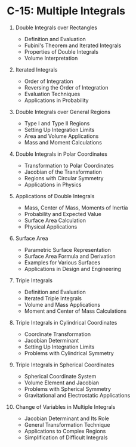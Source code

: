 # C-15: Multiple Integrals

1. Double Integrals over Rectangles
   - Definition and Evaluation
   - Fubini's Theorem and Iterated Integrals
   - Properties of Double Integrals
   - Volume Interpretation

2. Iterated Integrals
   - Order of Integration
   - Reversing the Order of Integration
   - Evaluation Techniques
   - Applications in Probability

3. Double Integrals over General Regions
   - Type I and Type II Regions
   - Setting Up Integration Limits
   - Area and Volume Applications
   - Mass and Moment Calculations

4. Double Integrals in Polar Coordinates
   - Transformation to Polar Coordinates
   - Jacobian of the Transformation
   - Regions with Circular Symmetry
   - Applications in Physics

5. Applications of Double Integrals
   - Mass, Center of Mass, Moments of Inertia
   - Probability and Expected Value
   - Surface Area Calculation
   - Physical Applications

6. Surface Area
   - Parametric Surface Representation
   - Surface Area Formula and Derivation
   - Examples for Various Surfaces
   - Applications in Design and Engineering

7. Triple Integrals
   - Definition and Evaluation
   - Iterated Triple Integrals
   - Volume and Mass Applications
   - Moment and Center of Mass Calculations

8. Triple Integrals in Cylindrical Coordinates
   - Coordinate Transformation
   - Jacobian Determinant
   - Setting Up Integration Limits
   - Problems with Cylindrical Symmetry

9. Triple Integrals in Spherical Coordinates
   - Spherical Coordinate System
   - Volume Element and Jacobian
   - Problems with Spherical Symmetry
   - Gravitational and Electrostatic Applications

10. Change of Variables in Multiple Integrals
    - Jacobian Determinant and Its Role
    - General Transformation Technique
    - Applications to Complex Regions
    - Simplification of Difficult Integrals
